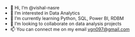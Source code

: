 - 👋 Hi, I’m @vishal-nasre
- 👀 I’m interested in Data Analytics
- 🌱 I’m currently learning Python, SQL, Power BI, RDBM
- 💞️ I’m looking to collaborate on data analysis projects
- 📫 You can connect me on my email vgn097@gmail.com

<!---
vishal-nasre/vishal-nasre is a ✨ special ✨ repository because its `README.md` (this file) appears on your GitHub profile.
You can click the Preview link to take a look at your changes.
--->
